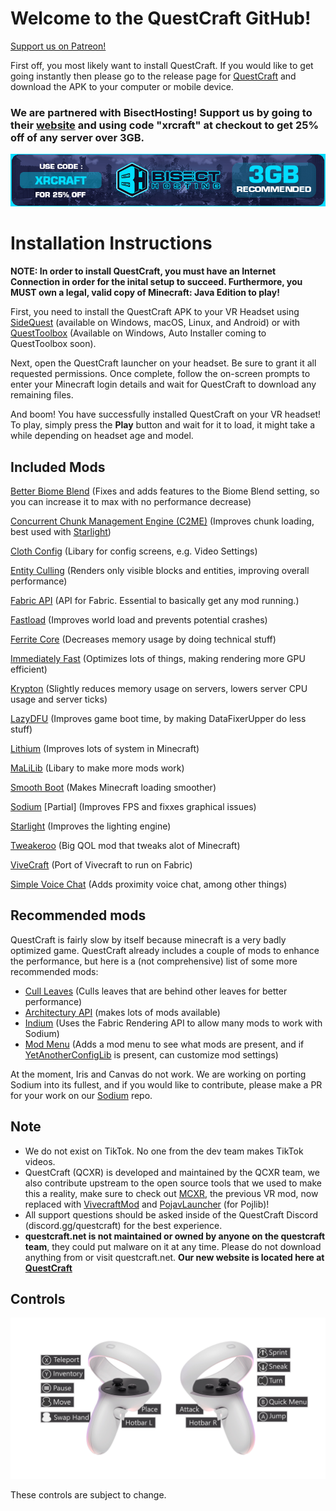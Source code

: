 # Welcome to the QuestCraft GitHub!
[Support us on Patreon!](https://patreon.com/QuestCraftXR)

First off, you most likely want to install QuestCraft. If you would like to get going instantly then please go to the release page for [QuestCraft](https://github.com/QuestCraftPlusPlus/QuestCraft/releases/latest) and download the APK to your computer or mobile device.

### We are partnered with BisectHosting! Support us by going to their [website](https://bisecthosting.com/xrcraft) and using code "xrcraft" at checkout to get 25% off of any server over 3GB.

![sponsor image](/partnerimage.png)
# Installation Instructions

**NOTE: In order to install QuestCraft, you must have an Internet Connection in order for the inital setup to succeed. Furthermore, you MUST own a legal, valid copy of Minecraft: Java Edition to play!**

First, you need to install the QuestCraft APK to your VR Headset using [SideQuest](https://sidequestvr.com) (available on Windows, macOS, Linux, and Android) or with [QuestToolbox](https://github.com/mitchv2020/QuestToolbox) (Available on Windows, Auto Installer coming to QuestToolbox soon).

Next, open the QuestCraft launcher on your headset. Be sure to grant it all requested permissions. Once complete, follow the on-screen prompts to enter your Minecraft login details and wait for QuestCraft to download any remaining files.

And boom! You have successfully installed QuestCraft on your VR headset! To play, simply press the **Play** button and wait for it to load, it might take a while depending on headset age and model.

## Included Mods 

[Better Biome Blend](https://modrinth.com/mod/better-biome-blend)  (Fixes and adds features to the Biome Blend setting, so you can increase it to max with no performance decrease)                                                                                                                           

[Concurrent Chunk Management Engine (C2ME)](https://modrinth.com/mod/c2me-fabric) (Improves chunk loading, best used with [Starlight](https://modrinth.com/mod/starlight))

[Cloth Config](https://modrinth.com/mod/cloth-config) (Libary for config screens, e.g. Video Settings)
                                                                                                                                                  
[Entity Culling](https://modrinth.com/mod/entityculling) (Renders only visible blocks and entities, improving overall performance)

[Fabric API](https://modrinth.com/mod/fabric-api) (API for Fabric. Essential to basically get any mod running.)

[Fastload](https://modrinth.com/mod/fastload) (Improves world load and prevents potential crashes)

[Ferrite Core](https://modrinth.com/mod/ferrite-core) (Decreases memory usage by doing technical stuff)

[Immediately Fast](https://modrinth.com/mod/immediatelyfast) (Optimizes lots of things, making rendering more GPU efficient)

[Krypton](https://modrinth.com/mod/krypton) (Slightly reduces memory usage on servers, lowers server CPU usage and server ticks)

[LazyDFU](https://modrinth.com/mod/lazydfu) (Improves game boot time, by making DataFixerUpper do less stuff)

[Lithium](https://modrinth.com/mod/lithium) (Improves lots of system in Minecraft)

[MaLiLib](https://www.curseforge.com/minecraft/mc-mods/malilib) (Libary to make more mods work)

[Smooth Boot](https://modrinth.com/mod/smoothboot-fabric) (Makes Minecraft loading smoother)

[Sodium](https://modrinth.com/mod/sodium) [Partial] (Improves FPS and fixxes graphical issues)

[Starlight](https://modrinth.com/mod/starlight) (Improves the lighting engine)

[Tweakeroo](https://www.curseforge.com/minecraft/mc-mods/tweakeroo) (Big QOL mod that tweaks alot of Minecraft)

[ViveCraft](https://github.com/ferriarnus/VivecraftMod) (Port of Vivecraft to run on Fabric)

[Simple Voice Chat](https://modrinth.com/plugin/simple-voice-chat) (Adds proximity voice chat, among other things)

## Recommended mods

QuestCraft is fairly slow by itself because minecraft is a very badly optimized game. QuestCraft already includes a couple of mods to enhance the performance, but here is a (not comprehensive) list of some more recommended mods:

- [Cull Leaves](https://modrinth.com/mod/cull-leaves) (Culls leaves that are behind other leaves for better performance)
- [Architectury API](https://modrinth.com/mod/architectury-api) (makes lots of mods available)
- [Indium](https://modrinth.com/mod/indium) (Uses the Fabric Rendering API to allow many mods to work with Sodium)
- [Mod Menu](https://modrinth.com/mod/modmenu) (Adds a mod menu to see what mods are present, and if [YetAnotherConfigLib](https://modrinth.com/mod/yacl) is present, can customize mod settings)

At the moment, Iris and Canvas do not work. We are working on porting Sodium into its fullest, and if you would like to contribute, please make a PR for your work on our [Sodium](https://github.com/QuestCraftPlusPlus/sodium-fabric) repo. 


## Note
- We do not exist on TikTok. No one from the dev team makes TikTok videos. 
- QuestCraft (QCXR) is developed and maintained by the QCXR team, we also contribute upstream to the open source tools that we used to make this a reality, make sure to check out [MCXR](https://github.com/mcxr-org/MCXR), the previous VR mod, now replaced with [VivecraftMod](https://github.com/ferriarnus/VivecraftMod) and [PojavLauncher](https://github.com/PojavLauncherTeam/PojavLauncher) (for Pojlib)! 
- All support questions should be asked inside of the QuestCraft Discord (discord.gg/questcraft) for the best experience.
- **questcraft.net is not maintained or owned by anyone on the questcraft team**, they could put malware on it at any time. Please do not download anything from or visit questcraft.net. **Our new website is located here at [QuestCraft](https://questcraft.org/)**

## Controls

![There's supposed to be controls here](/Control.png)

These controls are subject to change.
